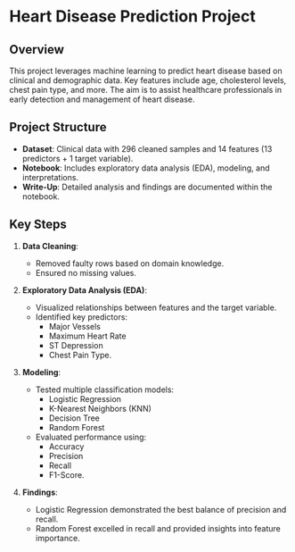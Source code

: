 # Heart Disease Prediction Project

## Overview
This project leverages machine learning to predict heart disease based on clinical and demographic data. Key features include age, cholesterol levels, chest pain type, and more. The aim is to assist healthcare professionals in early detection and management of heart disease.

## Project Structure
- **Dataset**: Clinical data with 296 cleaned samples and 14 features (13 predictors + 1 target variable).
- **Notebook**: Includes exploratory data analysis (EDA), modeling, and interpretations.
- **Write-Up**: Detailed analysis and findings are documented within the notebook.

## Key Steps
1. **Data Cleaning**:
   - Removed faulty rows based on domain knowledge.
   - Ensured no missing values.

2. **Exploratory Data Analysis (EDA)**:
   - Visualized relationships between features and the target variable.
   - Identified key predictors: 
     - Major Vessels
     - Maximum Heart Rate
     - ST Depression
     - Chest Pain Type.

3. **Modeling**:
   - Tested multiple classification models:
     - Logistic Regression
     - K-Nearest Neighbors (KNN)
     - Decision Tree
     - Random Forest
   - Evaluated performance using:
     - Accuracy
     - Precision
     - Recall
     - F1-Score.

4. **Findings**:
   - Logistic Regression demonstrated the best balance of precision and recall.
   - Random Forest excelled in recall and provided insights into feature importance.


